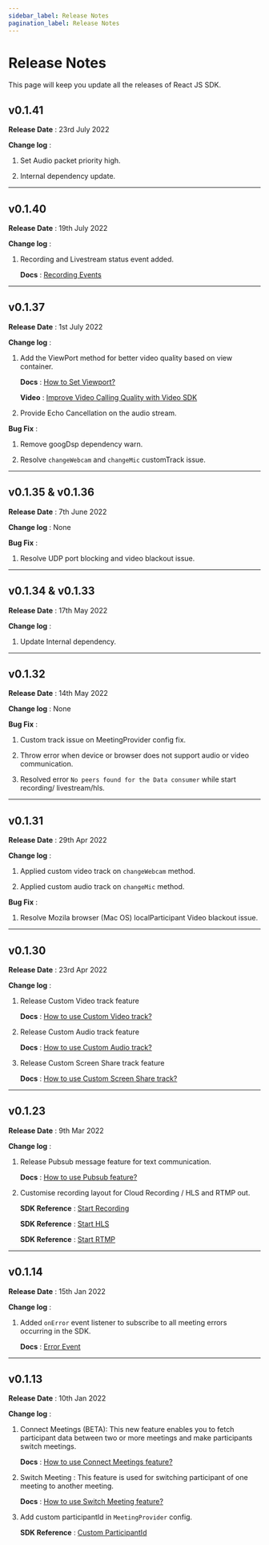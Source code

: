 ```yaml
---
sidebar_label: Release Notes
pagination_label: Release Notes
---
```


# Release Notes

This page will keep you update all the releases of React JS SDK.

## v0.1.41

**Release Date** : 23rd July 2022

**Change log** :

1. Set Audio packet priority high.

2. Internal dependency update.

---

## v0.1.40

**Release Date** : 19th July 2022

**Change log** :

1. Recording and Livestream status event added.

   **Docs** : [Recording Events](https://docs.videosdk.live/react/api/sdk-reference/use-meeting/events#onrecordingstatechanged)

---

## v0.1.37

**Release Date** : 1st July 2022

**Change log** :

1. Add the ViewPort method for better video quality based on view container.

   **Docs** : [How to Set Viewport?](https://docs.videosdk.live/react/guide/video-and-audio-calling-api-sdk/features/set-viewport)

   **Video** : [Improve Video Calling Quality with Video SDK](https://www.youtube.com/watch?v=k9iVafyCyAc)

2. Provide Echo Cancellation on the audio stream.

**Bug Fix** :

1.  Remove googDsp dependency warn.

2.  Resolve `changeWebcam` and `changeMic` customTrack issue.

---

## v0.1.35 & v0.1.36

**Release Date** : 7th June 2022

**Change log** : None

**Bug Fix** :

1.  Resolve UDP port blocking and video blackout issue.

---

## v0.1.34 & v0.1.33

**Release Date** : 17th May 2022

**Change log** :

1. Update Internal dependency.

---

## v0.1.32

**Release Date** : 14th May 2022

**Change log** : None

**Bug Fix** :

1. Custom track issue on MeetingProvider config fix.

2. Throw error when device or browser does not support audio or video communication.

3. Resolved error `No peers found for the Data consumer` while start recording/ livestream/hls.

---

## v0.1.31

**Release Date** : 29th Apr 2022

**Change log** :

1. Applied custom video track on `changeWebcam` method.

2. Applied custom audio track on `changeMic` method.

**Bug Fix** :

1. Resolve Mozila browser (Mac OS) localParticipant Video blackout issue.

---

## v0.1.30

**Release Date** : 23rd Apr 2022

**Change log** :

1. Release Custom Video track feature

   **Docs** : [How to use Custom Video track?](https://docs.videosdk.live/react/guide/video-and-audio-calling-api-sdk/features/custom-track/custom-video-track)

2. Release Custom Audio track feature

   **Docs** : [How to use Custom Audio track?](https://docs.videosdk.live/react/guide/video-and-audio-calling-api-sdk/features/custom-track/custom-audio-track)

3. Release Custom Screen Share track feature

   **Docs** : [How to use Custom Screen Share track?](https://docs.videosdk.live/react/guide/video-and-audio-calling-api-sdk/features/custom-track/custom-screen-share-track)

---

## v0.1.23

**Release Date** : 9th Mar 2022

**Change log** :

1. Release Pubsub message feature for text communication.

   **Docs** : [How to use Pubsub feature?](https://docs.videosdk.live/react/guide/video-and-audio-calling-api-sdk/features/pubsub)

2. Customise recording layout for Cloud Recording / HLS and RTMP out.

   **SDK Reference** : [Start Recording](https://docs.videosdk.live/react/api/sdk-reference/use-meeting/methods#startrecording)

   **SDK Reference** : [Start HLS](https://docs.videosdk.live/react/api/sdk-reference/use-meeting/methods#starthls)

   **SDK Reference** : [Start RTMP](https://docs.videosdk.live/react/api/sdk-reference/use-meeting/methods#startlivestream)

---

## v0.1.14

**Release Date** : 15th Jan 2022

**Change log** :

1. Added `onError` event listener to subscribe to all meeting errors occurring in the SDK.

   **Docs** : [Error Event](https://docs.videosdk.live/react/guide/video-and-audio-calling-api-sdk/features/error-event)

---

## v0.1.13

**Release Date** : 10th Jan 2022

**Change log** :

1. Connect Meetings (BETA): This new feature enables you to fetch participant data between two or more meetings and make participants switch meetings.

   **Docs** : [How to use Connect Meetings feature?](https://docs.videosdk.live/react/guide/video-and-audio-calling-api-sdk/features/connection/overview)

2. Switch Meeting : This feature is used for switching participant of one meeting to another meeting.

   **Docs** : [How to use Switch Meeting feature?](https://docs.videosdk.live/react/guide/video-and-audio-calling-api-sdk/features/switch-participant)

3. Add custom participantId in `MeetingProvider` config.

   **SDK Reference** : [Custom ParticipantId](https://docs.videosdk.live/javascript/api/sdk-reference/initMeeting#participantid)
